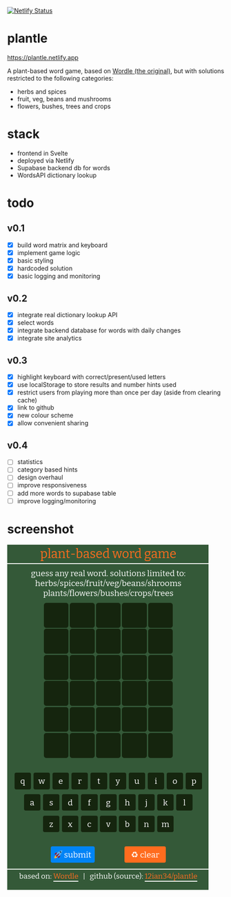 [![Netlify Status](https://api.netlify.com/api/v1/badges/2c36d7ba-5f25-4840-a2fd-c27d5d2b3736/deploy-status)](https://app.netlify.com/sites/plantle/deploys)

# plantle

https://plantle.netlify.app

A plant-based word game, based on [Wordle (the original)](https://www.powerlanguage.co.uk/wordle/), but with solutions restricted to the following categories:

- herbs and spices
- fruit, veg, beans and mushrooms
- flowers, bushes, trees and crops

# stack

- frontend in Svelte
- deployed via Netlify
- Supabase backend db for words
- WordsAPI dictionary lookup

# todo

## v0.1

- [x] build word matrix and keyboard
- [x] implement game logic
- [x] basic styling
- [x] hardcoded solution
- [x] basic logging and monitoring

## v0.2

- [x] integrate real dictionary lookup API
- [x] select words
- [x] integrate backend database for words with daily changes
- [x] integrate site analytics

## v0.3

- [x] highlight keyboard with correct/present/used letters
- [x] use localStorage to store results and number hints used
- [x] restrict users from playing more than once per day (aside from clearing cache)
- [x] link to github
- [x] new colour scheme
- [x] allow convenient sharing

## v0.4

- [ ] statistics
- [ ] category based hints
- [ ] design overhaul
- [ ] improve responsiveness
- [ ] add more words to supabase table
- [ ] improve logging/monitoring

# screenshot

![plantle](files/2022-02-06-2026.png 'plantle')
